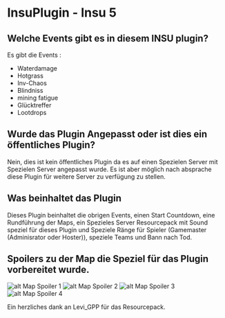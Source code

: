 # InsuPlugin - Insu 5
## Welche Events gibt es in diesem INSU plugin?
Es gibt die Events : 
* Waterdamage 
* Hotgrass
* Inv-Chaos
* Blindniss
* mining fatigue
* Glücktreffer
* Lootdrops 

## Wurde das Plugin Angepasst oder ist dies ein öffentliches Plugin?
Nein, dies ist kein öffentliches Plugin da es auf einen Spezielen Server mit Spezielen Server angepasst wurde. Es ist aber möglich nach absprache diese Plugin für weitere Server zu verfügung zu stellen.

## Was beinhaltet das Plugin
Dieses Plugin beinhaltet die obrigen Events, einen Start Countdown, eine Rundführung der Maps, ein Spezieles Server Resourcepack mit Sound speziel für dieses Plugin und Speziele Ränge für Spieler (Gamemaster (Adminisrator oder Hoster)), speziele Teams und Bann nach Tod.

## Spoilers zu der Map die Speziel für das Plugin vorbereitet wurde.
![alt Map Spoiler 1](https://cdn.discordapp.com/attachments/962460468448985128/962460807126462544/SPOILER_unknown.png)
![alt Map Spoiler 2](https://cdn.discordapp.com/attachments/962460468448985128/1009502712922132621/SPOILER_2022-08-17_01.40.36.png)
![alt Map Spoiler 3](https://cdn.discordapp.com/attachments/962460468448985128/1009502713337348147/SPOILER_2022-08-17_01.42.05.png)
![alt Map Spoiler 4](https://cdn.discordapp.com/attachments/962460468448985128/1009502996050227290/SPOILER_2022-08-17_01.37.21.png)

Ein herzliches dank an Levi_GPP für das Resourcepack.
